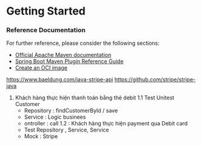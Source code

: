 # Getting Started

### Reference Documentation
For further reference, please consider the following sections:

* [Official Apache Maven documentation](https://maven.apache.org/guides/index.html)
* [Spring Boot Maven Plugin Reference Guide](https://docs.spring.io/spring-boot/docs/2.4.5/maven-plugin/reference/html/)
* [Create an OCI image](https://docs.spring.io/spring-boot/docs/2.4.5/maven-plugin/reference/html/#build-image)


https://www.baeldung.com/java-stripe-api
https://github.com/stripe/stripe-java


1. Khách hàng thực hiện thanh toán bằng thẻ debit
1.1 Test Unitest Customer
   - Repository  : findCustomerById / save 
   - Service : Logic businees 
   - ontroller : call 
1.2 : Khách hàng thực hiện payment qua Debit card
    - Test Repository , Service, Service
    - Mock : Stripe 